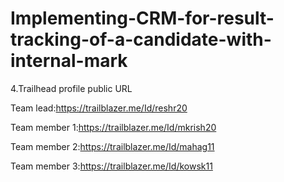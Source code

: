 # Implementing-CRM-for-result-tracking-of-a-candidate-with-internal-mark

  4.Trailhead profile public URL

  Team lead:https://trailblazer.me/Id/reshr20
  
  Team member 1:https://trailblazer.me/Id/mkrish20
  
  Team member 2:https://trailblazer.me/Id/mahag11
  
  Team member 3:https://trailblazer.me/Id/kowsk11
